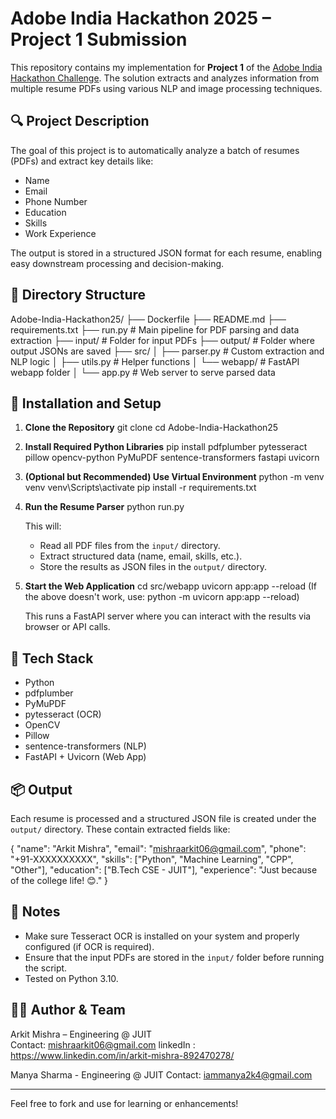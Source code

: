 
# Adobe India Hackathon 2025 – Project 1 Submission

This repository contains my implementation for **Project 1** of the [Adobe India Hackathon Challenge](https://d8it4huxumps7.cloudfront.net/files/6874ef2e50a4a_adobe_india_hackathon_challenge_doc.pdf). The solution extracts and analyzes information from multiple resume PDFs using various NLP and image processing techniques.

## 🔍 Project Description

The goal of this project is to automatically analyze a batch of resumes (PDFs) and extract key details like:

- Name
- Email
- Phone Number
- Education
- Skills
- Work Experience

The output is stored in a structured JSON format for each resume, enabling easy downstream processing and decision-making.

## 📁 Directory Structure

Adobe-India-Hackathon25/
├── Dockerfile
├── README.md
├── requirements.txt
├── run.py                  # Main pipeline for PDF parsing and data extraction
├── input/                  # Folder for input PDFs
├── output/                 # Folder where output JSONs are saved
├── src/
│   ├── parser.py           # Custom extraction and NLP logic
│   ├── utils.py            # Helper functions
│   └── webapp/             # FastAPI webapp folder
│       └── app.py          # Web server to serve parsed data

## 🚀 Installation and Setup

1. **Clone the Repository**
   git clone <your-repo-url>
   cd Adobe-India-Hackathon25

2. **Install Required Python Libraries**
   pip install pdfplumber pytesseract pillow opencv-python PyMuPDF sentence-transformers fastapi uvicorn

3. **(Optional but Recommended) Use Virtual Environment**
   python -m venv venv
   venv\Scripts\activate
   pip install -r requirements.txt

4. **Run the Resume Parser**
   python run.py

   This will:
   - Read all PDF files from the `input/` directory.
   - Extract structured data (name, email, skills, etc.).
   - Store the results as JSON files in the `output/` directory.

5. **Start the Web Application**
   cd src/webapp
   uvicorn app:app --reload
   (If the above doesn't work, use: python -m uvicorn app:app --reload)

   This runs a FastAPI server where you can interact with the results via browser or API calls.

## 🧠 Tech Stack

- Python
- pdfplumber
- PyMuPDF
- pytesseract (OCR)
- OpenCV
- Pillow
- sentence-transformers (NLP)
- FastAPI + Uvicorn (Web App)

## 📦 Output

Each resume is processed and a structured JSON file is created under the `output/` directory. These contain extracted fields like:

{
  "name": "Arkit Mishra",
  "email": "mishraarkit06@gmail.com",
  "phone": "+91-XXXXXXXXXX",
  "skills": ["Python", "Machine Learning", "CPP", "Other"],
  "education": ["B.Tech CSE - JUIT"],
  "experience": "Just because of the college life! 😊."
}

## 📌 Notes

- Make sure Tesseract OCR is installed on your system and properly configured (if OCR is required).
- Ensure that the input PDFs are stored in the `input/` folder before running the script.
- Tested on Python 3.10.

## 👨‍💻 Author & Team 

Arkit Mishra – Engineering @ JUIT  
Contact: mishraarkit06@gmail.com 
linkedIn : https://www.linkedin.com/in/arkit-mishra-892470278/

Manya Sharma - Engineering @ JUIT 
Contact: iammanya2k4@gmail.com



---

Feel free to fork and use for learning or enhancements!
